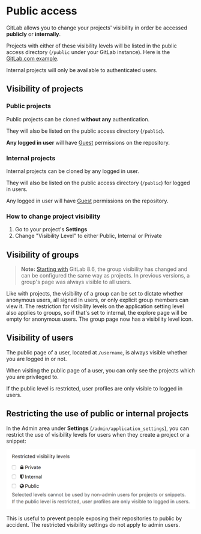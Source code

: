 # Public access

GitLab allows you to change your projects' visibility in order be accessed
**publicly** or **internally**.

Projects with either of these visibility levels will be listed in the
public access directory (`/public` under your GitLab instance).
Here is the [GitLab.com example](https://gitlab.com/public).

Internal projects will only be available to authenticated users.

## Visibility of projects

### Public projects

Public projects can be cloned **without any** authentication.

They will also be listed on the public access directory (`/public`).

**Any logged in user** will have [Guest](../user/permissions.md)
permissions on the repository.

### Internal projects

Internal projects can be cloned by any logged in user.

They will also be listed on the public access directory (`/public`) for logged
in users.

Any logged in user will have [Guest](../user/permissions.md) permissions
on the repository.

### How to change project visibility

1. Go to your project's **Settings**
1. Change "Visibility Level" to either Public, Internal or Private

## Visibility of groups

>**Note:**
[Starting with][3323] GitLab 8.6, the group visibility has changed and can be
configured the same way as projects. In previous versions, a group's page was
always visible to all users.

Like with projects, the visibility of a group can be set to dictate whether
anonymous users, all signed in users, or only explicit group members can view
it. The restriction for visibility levels on the application setting level also
applies to groups, so if that's set to internal, the explore page will be empty
for anonymous users. The group page now has a visibility level icon.

[3323]: https://gitlab.com/gitlab-org/gitlab-ce/merge_requests/3323

## Visibility of users

The public page of a user, located at `/username`, is always visible whether
you are logged in or not.

When visiting the public page of a user, you can only see the projects which
you are privileged to.

If the public level is restricted, user profiles are only visible to logged in users.

## Restricting the use of public or internal projects

In the Admin area under **Settings** (`/admin/application_settings`), you can
restrict the use of visibility levels for users when they create a project or a
snippet:

![Restrict visibility levels](img/restrict_visibility_levels.png)

This is useful to prevent people exposing their repositories to public
by accident. The restricted visibility settings do not apply to admin users.
